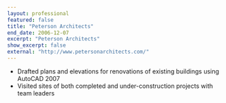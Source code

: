 ```yaml
---
layout: professional
featured: false
title: "Peterson Architects"
end_date: 2006-12-07
excerpt: "Peterson Architects"
show_excerpt: false
external: "http://www.petersonarchitects.com/"
---
```

 * Drafted plans and elevations for renovations of existing buildings using AutoCAD 2007 
 * Visited sites of both completed and under-construction projects with team leaders
